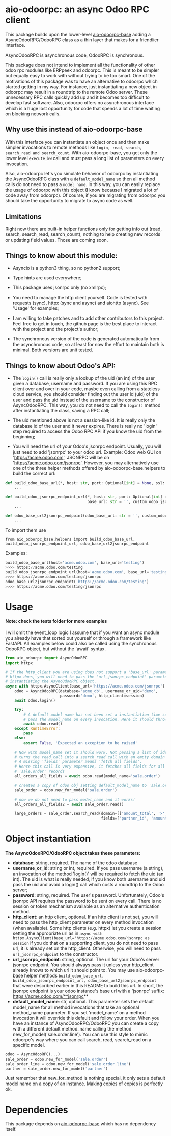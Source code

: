 # aio-odoorpc: an async Odoo RPC client

This package builds upon the lower-level [aio-odoorpc-base](https://github.com/mbello/aio-odoorpc-base) 
adding a AsyncOdooRPC/OdooRPC class as a thin layer that makes for a friendlier interface.

AsyncOdooRPC is asynchronous code, OdooRPC is synchronous.

This package does not intend to implement all the functionality of other odoo rpc modules
like ERPpeek and odoorpc. This is meant to be simpler but equally easy to work with without
trying to be too smart. One of the motivations of this package was to have an alternative to odoorpc
which started getting in my way. For instance, just instantiating a new object in odoorpc may result
in a roundtrip to the remote Odoo server. These unnecessary RPC calls quickly add up and it becomes
too difficult to develop fast software. Also, odoorpc offers no asynchronous interface which
is a huge lost opportunity for code that spends a lot of time waiting on blocking network calls.

## Why use this instead of aio-odoorpc-base

With this interface you can instantiate an object once and then make simpler invocations to remote
methods like `login, read, search, search_read and search_count`. With aio-odoorpc-base, you get only
the lower level `execute_kw` call and must pass a long list of parameters on every invocation.

Also, aio-odoorpc let's you simulate behavior of odoorpc by instantiating the AsyncOdooRPC class with
a `default_model_name` so then all method calls do not need to pass a `model_name`. In this way, you can
easily replace the usage of odoorpc with this object (I know because I migrated a lot of code away 
from odoorpc). Of course, if you are migrating from odoorpc you should take the opportunity to
migrate to async code as well.

## Limitations

Right now there are built-in helper functions only for getting info out (read, search, search_read,
search_count), nothing to help creating new records or updating field values. Those are coming soon.

## Things to know about this module:
- Asyncio is a python3 thing, so no python2 support;

- Type hints are used everywhere;

- This package uses jsonrpc only (no xmlrpc);

- You need to manage the http client yourself. Code is tested with requests (sync),
  httpx (sync and async) and aiohttp (async). See 'Usage' for examples;

- I am willing to take patches and to add other contributors to this project. Feel free to get in touch,
  the github page is the best place to interact with the project and the project's author;
  
- The synchronous version of the code is generated automatically from the asynchronous code, so at
  least for now the effort to maintain both is minimal. Both versions are unit tested.

## Things to know about Odoo's API:
- The `login()` call is really only a lookup of the uid (an int) of the user given a
  database, username and password. If you are using this RPC client over and over in your code,
  maybe even calling from a stateless cloud service, you should consider finding out the user id (uid)
  of the user and pass the uid instead of the username to the constructor of AsyncOdooRPC. This way, 
  you do not need to call the `login()` method after instantiating the class, saving a RPC call;

- The uid mentioned above is not a session-like id. It is really only the database id of the user
  and it never expires. There is really no 'login' step required to access the Odoo RPC API if you
  know the uid from the beginning;

- You will need the url of your Odoo's jsonrpc endpoint. Usually, you will just need to add 'jsonrpc' to
  your odoo url. Example: Odoo web GUI on 'https://acme.odoo.com', JSONRPC will be on 'https://acme.odoo.com/jsonrpc'. 
  However, you may alternatively use one of the three helper methods offered by aio-odoorpc-base.helpers 
  to build the correct url:

```python
def build_odoo_base_url(*, host: str, port: Optional[int] = None, ssl: bool = True, base_url: str = '') -> str:
    ...

def build_odoo_jsonrpc_endpoint_url(*, host: str, port: Optional[int] = None, ssl: bool = True,
                                    base_url: str = '', custom_odoo_jsonrpc_suffix: Optional[str] = None) -> str:
    ...

def odoo_base_url2jsonrpc_endpoint(odoo_base_url: str = '', custom_odoo_jsonrpc_suffix: Optional[str] = None) -> str:
    ...
```
   To import them use
```
from aio_odoorpc_base.helpers import build_odoo_base_url, build_odoo_jsonrpc_endpoint_url, odoo_base_url2jsonrpc_endpoint
```
   Examples:
```python
build_odoo_base_url(host='acme.odoo.com', base_url='testing')
>>>> https://acme.odoo.com/testing
build_odoo_jsonrpc_endpoint_url(host='acme.odoo.com', base_url='testing')
>>>> https://acme.odoo.com/testing/jsonrpc
odoo_base_url2jsonrpc_endpoint('https://acme.odoo.com/testing')
>>>> https://acme.odoo.com/testing/jsonrpc
```

# Usage

#### Note: check the tests folder for more examples

I will omit the event_loop logic I assume that if you want an async module you already have
that sorted out yourself or through a framework like FastAPI.
All examples below could also be called using the synchronous OdooRPC object, but without the
'await' syntax.

```python
from aio_odoorpc import AsyncOdooRPC
import httpx

# If the http_client you are using does not support a 'base_url' parameter like
# httpx does, you will need to pass the 'url_jsonrpc_endpoint' parameter when
# instantiating the AsyncOdooRPC object.
async with httpx.AsyncClient(base_url='https://acme.odoo.com/jsonrpc') as session:
    odoo = AsyncOdooRPC(database='acme_db', username_or_uid='demo',
                        password='demo', http_client=session)
    await odoo.login()

    try:
        # A default model name has not been set a instantiation time so we should
        # pass the model_name on every invocation. Here it should throw an exception.
        await odoo.read()
    except RuntimeError:
        pass
    else:
        assert False, 'Expected an exception to be raised'
    
    # Now with model_name set it should work. Not passing a list of ids
    # turns the read call into a search_read call with an empty domain (so it matches all)
    # A missing 'fields' parameter means 'fetch all fields'.
    # Hence this call is very expensive, it fetches all fields for all
    # 'sale.order' records
    all_orders_all_fields = await odoo.read(model_name='sale.order')
    
    # creates a copy of odoo obj setting default_model_name to 'sale.order'
    sale_order = odoo.new_for_model('sale.order')
    
    # now we do not need to pass model_name and it works!
    all_orders_all_fields2 = await sale_order.read()

    large_orders = sale_order.search_read(domain=[['amount_total', '>', 10000]],
                                          fields=['partner_id', 'amount_total', 'date_order'])
```

# Object instantiation

**The AsyncOdooRPC/OdooRPC object takes these parameters:**
- **database**: string, required. The name of the odoo database
- **username_or_id**: string or int, required. If you pass username (a string), an invocation of the
  method 'login()' will be required to fetch the uid (an int). The uid is what is really needed, 
  if you know both username and uid pass the uid and avoid a login() call which costs a roundtrip
  to the Odoo server;
- **password**: string, required. The user's password. Unfortunately, Odoo's jsonrpc API requires the
  password to be sent on every call. There is no session or token mechanism available as an alternative
  authentication method.
- **http_client**: an http client, optional. If an http client is not set, you will need to pass the
  http_client parameter on every method invocation (when available). Some http clients (e.g. httpx) 
  let you create a session setting the appropriate url as in
  `async with httpx.AsyncClient(base_url='https://acme.odoo.com/jsonrpc as session`
  if you do that on a supporting client, you do not need to pass url, it is already set on the
  http_client. Otherwise, you will need to pass `url_jsonrpc_endpoint` to the constructor.
- **url_jsonrpc_endpoint**: string, optional. The url for your Odoo's server jsonrpc endpoint. You should
  always pass it unless your http_client already knows to which url it should point to.
  You may use aio-odoorpc-base helper methods `build_odoo_base_url, build_odoo_jsonrpc_endpoint_url,
  odoo_base_url2jsonrpc_endpoint` that were described earlier in this README to build this url.
  In short, the jsonrpc endpoint is your odoo instance's base url with a 'jsonrpc' suffix:
  https://acme.odoo.com/**jsonrpc**
- **default_model_name**: str, optional. This parameter sets the default model_name for all method
  invocations that take an optional method_name parameter. If you set 'model_name' on a method
  invocation it will override this default and follow your order. When you have an instance of
  AsyncOdooRPC/OdooRPC you can create a copy with a different default method_name calling the
  method new_for_model('sale.order.line'). You can use this style to mimic odoorpc's way where
  you can call search, read, search_read on a specific model. 
```python
odoo = AsyncOdooRPC(...)
sale_order = odoo.new_for_model('sale.order')
sale_order_line = odoo.new_for_model('sale.order.line')
partner = sale_order.new_for_model('partner')
```
  Just remember that new_for_method is nothing special, it only sets a default model name on a
  copy of an instance. Making copies of copies is perfectly ok. 

# Dependencies

This package depends on [aio-odoorpc-base](https://github.com/mbello/aio-odoorpc-base) which has no dependency itself.